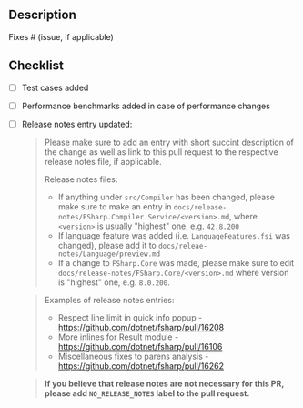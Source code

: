 ## Description

<!-- Please include a summary of the change and which issue is fixed. Please also include relevant motivation and context. List any dependencies that are required for this change. -->

Fixes # (issue, if applicable)

## Checklist

- [ ] Test cases added
- [ ] Performance benchmarks added in case of performance changes
- [ ] Release notes entry updated:
    > Please make sure to add an entry with short succint description of the change as well as link to this pull request to the respective release notes file, if applicable.
    >
    > Release notes files:
    > - If anything under `src/Compiler` has been changed, please make sure to make an entry in `docs/release-notes/FSharp.Compiler.Service/<version>.md`, where `<version>` is usually "highest" one, e.g. `42.8.200`
    > - If language feature was added (i.e. `LanguageFeatures.fsi` was changed), please add it to `docs/releae-notes/Language/preview.md`
    > - If a change to `FSharp.Core` was made, please make sure to edit `docs/release-notes/FSharp.Core/<version>.md` where version is "highest" one, e.g. `8.0.200`.

    > Examples of release notes entries:
    > - Respect line limit in quick info popup - https://github.com/dotnet/fsharp/pull/16208
    > - More inlines for Result module - https://github.com/dotnet/fsharp/pull/16106
    > - Miscellaneous fixes to parens analysis - https://github.com/dotnet/fsharp/pull/16262
    >

    > **If you believe that release notes are not necessary for this PR, please add `NO_RELEASE_NOTES` label to the pull request.**